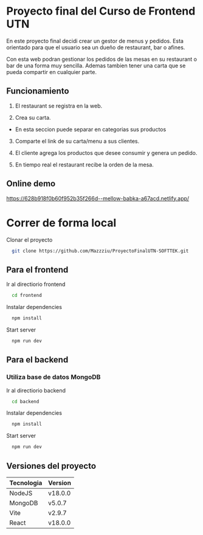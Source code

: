 # Proyecto final del Curso de Frontend UTN

En este proyecto final decidi crear un gestor de menus y pedidos.
Esta orientado para que el usuario sea un dueño de restaurant, bar o afines.

Con esta web podran gestionar los pedidos de las mesas en su restaurant o bar de una forma muy sencilla. Ademas tambien tener una carta que se pueda compartir en cualquier parte.

## Funcionamiento

1. El restaurant se registra en la web.

2. Crea su carta.

-   En esta seccion puede separar en categorias sus productos

3. Comparte el link de su carta/menu a sus clientes.

4. El cliente agrega los productos que desee consumir y genera un pedido.

5. En tiempo real el restaurant recibe la orden de la mesa.

## Online demo

https://628b918f0b60f952b35f266d--mellow-babka-a67acd.netlify.app/

# Correr de forma local

Clonar el proyecto

```bash
  git clone https://github.com/Mazzziu/ProyectoFinalUTN-SOFTTEK.git
```

## Para el frontend

Ir al directiorio frontend

```bash
  cd frontend
```

Instalar dependencies

```bash
  npm install
```

Start server

```bash
  npm run dev
```

## Para el backend

### Utiliza base de datos MongoDB

Ir al directiorio backend

```bash
  cd backend
```

Instalar dependencies

```bash
  npm install
```

Start server

```bash
  npm run dev
```

## Versiones del proyecto

| Tecnologia | Version |
| ---------- | ------- |
| NodeJS     | v18.0.0 |
| MongoDB    | v5.0.7  |
| Vite       | v2.9.7  |
| React      | v18.0.0 |
